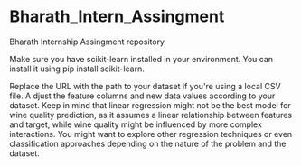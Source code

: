 # Bharath_Intern_Assingment
Bharath Internship Assingment repository

Make sure you have scikit-learn installed in your environment. You can install it using pip install scikit-learn.

Replace the URL with the path to your dataset if you're using a local CSV file. A
djust the feature columns and new data values according to your dataset.
Keep in mind that linear regression might not be the best model for wine quality prediction,
as it assumes a linear relationship between features and target, while wine quality might be influenced by more complex interactions. 
You might want to explore other regression techniques or even classification approaches depending on the nature of the problem and the dataset.

